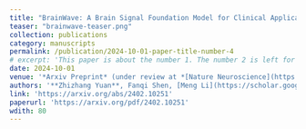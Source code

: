 ```yaml
---
title: "BrainWave: A Brain Signal Foundation Model for Clinical Applications"
teaser: "brainwave-teaser.png"
collection: publications
category: manuscripts
permalink: /publication/2024-10-01-paper-title-number-4
# excerpt: 'This paper is about the number 1. The number 2 is left for future work.'
date: 2024-10-01
venue: '*Arxiv Preprint* (under review at *[Nature Neuroscience](https://www.nature.com/neuro/)*)'
authors: '**Zhizhang Yuan**, Fanqi Shen, [Meng Li](https://scholar.google.com/citations?user=URMGimgAAAAJ&hl=en), [Yuguo Yu](https://iics.fudan.edu.cn/c8/9b/c43565a641179/page.htm), [Fei Wu](https://scholar.google.com.hk/citations?user=XJLn4MYAAAAJ&hl=en), [Chenhao Tan](https://chenhaot.com/), [Yang Yang](http://yangy.org/)'
link: 'https://arxiv.org/abs/2402.10251'
paperurl: 'https://arxiv.org/pdf/2402.10251'
wdith: 80
---
```

